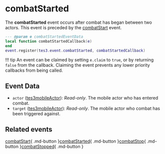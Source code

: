 # combatStarted
<div class="search_terms" style="display: none">combatstarted</div>

<!---
	This file is autogenerated. Do not edit this file manually. Your changes will be ignored.
	More information: https://github.com/MWSE/MWSE/tree/master/docs
-->

The **combatStarted** event occurs after combat has began between two actors. This event is preceded by the [combatStart](https://mwse.github.io/MWSE/events/combatStart) event.

```lua
--- @param e combatStartedEventData
local function combatStartedCallback(e)
end
event.register(tes3.event.combatStarted, combatStartedCallback)
```

!!! tip
	An event can be claimed by setting `e.claim` to `true`, or by returning `false` from the callback. Claiming the event prevents any lower priority callbacks from being called.

## Event Data

* `actor` ([tes3mobileActor](../../types/tes3mobileActor)): *Read-only*. The mobile actor who has entered combat.
* `target` ([tes3mobileActor](../../types/tes3mobileActor)): *Read-only*. The mobile actor who combat has been triggered against.


## Related events

[combatStart](../combatStart/){ .md-button }[combatStarted](../combatStarted/){ .md-button }[combatStop](../combatStop/){ .md-button }[combatStopped](../combatStopped/){ .md-button }

